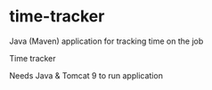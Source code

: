 # time-tracker
Java (Maven) application for tracking time on the job

Time tracker

Needs Java & Tomcat 9 to run application
